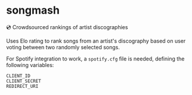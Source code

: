 # songmash
:cd: Crowdsourced rankings of artist discographies

Uses Elo rating to rank songs from an artist's discography based on user voting between two randomly selected songs.

For Spotify integration to work, a `spotify.cfg` file is needed, defining the following variables:

```
CLIENT_ID
CLIENT_SECRET
REDIRECT_URI
```